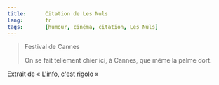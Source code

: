 ```yaml
--- 
title:      Citation de Les Nuls 
lang:       fr 
tags:       [humour, cinéma, citation, Les Nuls]
---
```


> Festival de Cannes
> 
> On se fait tellement chier ici, à Cannes, que même la palme dort.

Extrait de « [L'info, c'est rigolo](http://www.amazon.fr/exec/obidos/ASIN/2020200090/phpheaven-21) »
